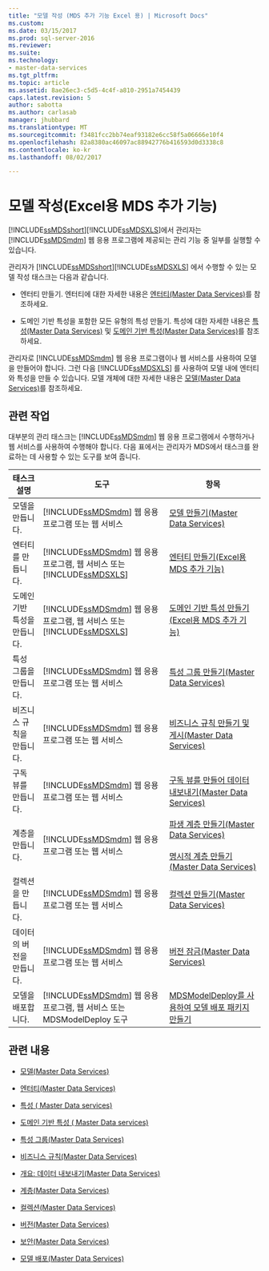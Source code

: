 ```yaml
---
title: "모델 작성 (MDS 추가 기능 Excel 용) | Microsoft Docs"
ms.custom: 
ms.date: 03/15/2017
ms.prod: sql-server-2016
ms.reviewer: 
ms.suite: 
ms.technology:
- master-data-services
ms.tgt_pltfrm: 
ms.topic: article
ms.assetid: 8ae26ec3-c5d5-4c4f-a810-2951a7454439
caps.latest.revision: 5
author: sabotta
ms.author: carlasab
manager: jhubbard
ms.translationtype: MT
ms.sourcegitcommit: f3481fcc2bb74eaf93182e6cc58f5a06666e10f4
ms.openlocfilehash: 82a8380ac46097ac88942776b416593d0d3338c8
ms.contentlocale: ko-kr
ms.lasthandoff: 08/02/2017

---
```

# <a name="building-a-model-mds-add-in-for-excel"></a>모델 작성(Excel용 MDS 추가 기능)
  [!INCLUDE[ssMDSshort](../../includes/ssmdsshort-md.md)][!INCLUDE[ssMDSXLS](../../includes/ssmdsxls-md.md)]에서 관리자는 [!INCLUDE[ssMDSmdm](../../includes/ssmdsmdm-md.md)] 웹 응용 프로그램에 제공되는 관리 기능 중 일부를 실행할 수 있습니다.  
  
 관리자가 [!INCLUDE[ssMDSshort](../../includes/ssmdsshort-md.md)][!INCLUDE[ssMDSXLS](../../includes/ssmdsxls-md.md)] 에서 수행할 수 있는 모델 작성 태스크는 다음과 같습니다.  
  
-   엔터티 만들기. 엔터티에 대한 자세한 내용은 [엔터티&#40;Master Data Services&#41;](../../master-data-services/entities-master-data-services.md)를 참조하세요.  
  
-   도메인 기반 특성을 포함한 모든 유형의 특성 만들기. 특성에 대한 자세한 내용은 [특성&#40;Master Data Services&#41;](../../master-data-services/attributes-master-data-services.md) 및 [도메인 기반 특성&#40;Master Data Services&#41;](../../master-data-services/domain-based-attributes-master-data-services.md)를 참조하세요.  
  
 관리자로 [!INCLUDE[ssMDSmdm](../../includes/ssmdsmdm-md.md)] 웹 응용 프로그램이나 웹 서비스를 사용하여 모델을 만들어야 합니다. 그런 다음 [!INCLUDE[ssMDSXLS](../../includes/ssmdsxls-md.md)] 를 사용하여 모델 내에 엔터티와 특성을 만들 수 있습니다. 모델 개체에 대한 자세한 내용은 [모델&#40;Master Data Services&#41;](../../master-data-services/models-master-data-services.md)를 참조하세요.  
  
## <a name="related-tasks"></a>관련 작업  
 대부분의 관리 태스크는 [!INCLUDE[ssMDSmdm](../../includes/ssmdsmdm-md.md)] 웹 응용 프로그램에서 수행하거나 웹 서비스를 사용하여 수행해야 합니다. 다음 표에서는 관리자가 MDS에서 태스크를 완료하는 데 사용할 수 있는 도구를 보여 줍니다.  
  
|태스크 설명|도구|항목|  
|----------------------|----------|-----------|  
|모델을 만듭니다.|[!INCLUDE[ssMDSmdm](../../includes/ssmdsmdm-md.md)] 웹 응용 프로그램 또는 웹 서비스|[모델 만들기&#40;Master Data Services&#41;](../../master-data-services/create-a-model-master-data-services.md)|  
|엔터티를 만듭니다.|[!INCLUDE[ssMDSmdm](../../includes/ssmdsmdm-md.md)] 웹 응용 프로그램, 웹 서비스 또는 [!INCLUDE[ssMDSXLS](../../includes/ssmdsxls-md.md)]|[엔터티 만들기&#40;Excel용 MDS 추가 기능&#41;](../../master-data-services/microsoft-excel-add-in/create-an-entity-mds-add-in-for-excel.md)|  
|도메인 기반 특성을 만듭니다.|[!INCLUDE[ssMDSmdm](../../includes/ssmdsmdm-md.md)] 웹 응용 프로그램, 웹 서비스 또는 [!INCLUDE[ssMDSXLS](../../includes/ssmdsxls-md.md)]|[도메인 기반 특성 만들기&#40;Excel용 MDS 추가 기능&#41;](../../master-data-services/microsoft-excel-add-in/create-a-domain-based-attribute-mds-add-in-for-excel.md)|  
|특성 그룹을 만듭니다.|[!INCLUDE[ssMDSmdm](../../includes/ssmdsmdm-md.md)] 웹 응용 프로그램 또는 웹 서비스|[특성 그룹 만들기&#40;Master Data Services&#41;](../../master-data-services/create-an-attribute-group-master-data-services.md)|  
|비즈니스 규칙을 만듭니다.|[!INCLUDE[ssMDSmdm](../../includes/ssmdsmdm-md.md)] 웹 응용 프로그램 또는 웹 서비스|[비즈니스 규칙 만들기 및 게시&#40;Master Data Services&#41;](../../master-data-services/create-and-publish-a-business-rule-master-data-services.md)|  
|구독 뷰를 만듭니다.|[!INCLUDE[ssMDSmdm](../../includes/ssmdsmdm-md.md)] 웹 응용 프로그램 또는 웹 서비스|[구독 뷰를 만들어 데이터 내보내기&#40;Master Data Services&#41;](../../master-data-services/create-a-subscription-view-to-export-data-master-data-services.md)|  
|계층을 만듭니다.|[!INCLUDE[ssMDSmdm](../../includes/ssmdsmdm-md.md)] 웹 응용 프로그램 또는 웹 서비스|[파생 계층 만들기&#40;Master Data Services&#41;](../../master-data-services/create-a-derived-hierarchy-master-data-services.md)<br /><br /> [명시적 계층 만들기&#40;Master Data Services&#41;](../../master-data-services/create-an-explicit-hierarchy-master-data-services.md)|  
|컬렉션을 만듭니다.|[!INCLUDE[ssMDSmdm](../../includes/ssmdsmdm-md.md)] 웹 응용 프로그램 또는 웹 서비스|[컬렉션 만들기&#40;Master Data Services&#41;](../../master-data-services/create-a-collection-master-data-services.md)|  
|데이터의 버전을 만듭니다.|[!INCLUDE[ssMDSmdm](../../includes/ssmdsmdm-md.md)] 웹 응용 프로그램 또는 웹 서비스|[버전 잠금&#40;Master Data Services&#41;](../../master-data-services/lock-a-version-master-data-services.md)|  
|모델을 배포합니다.|[!INCLUDE[ssMDSmdm](../../includes/ssmdsmdm-md.md)] 웹 응용 프로그램, 웹 서비스 또는 MDSModelDeploy 도구|[MDSModelDeploy를 사용하여 모델 배포 패키지 만들기](../../master-data-services/create-a-model-deployment-package-by-using-mdsmodeldeploy.md)|  
  
## <a name="related-content"></a>관련 내용  
  
-   [모델&#40;Master Data Services&#41;](../../master-data-services/models-master-data-services.md)  
  
-   [엔터티&#40;Master Data Services&#41;](../../master-data-services/entities-master-data-services.md)  
  
-   [특성 &#40; Master Data services&#41;](../../master-data-services/attributes-master-data-services.md)  
  
-   [도메인 기반 특성 &#40; Master Data services&#41;](../../master-data-services/domain-based-attributes-master-data-services.md)  
  
-   [특성 그룹&#40;Master Data Services&#41;](../../master-data-services/attribute-groups-master-data-services.md)  
  
-   [비즈니스 규칙&#40;Master Data Services&#41;](../../master-data-services/business-rules-master-data-services.md)  
  
-   [개요: 데이터 내보내기&#40;Master Data Services&#41;](../../master-data-services/overview-exporting-data-master-data-services.md)  
  
-   [계층&#40;Master Data Services&#41;](../../master-data-services/hierarchies-master-data-services.md)  
  
-   [컬렉션&#40;Master Data Services&#41;](../../master-data-services/collections-master-data-services.md)  
  
-   [버전&#40;Master Data Services&#41;](../../master-data-services/versions-master-data-services.md)  
  
-   [보안&#40;Master Data Services&#41;](../../master-data-services/security-master-data-services.md)  
  
-   [모델 배포&#40;Master Data Services&#41;](../../master-data-services/deploying-models-master-data-services.md)  
  
  
